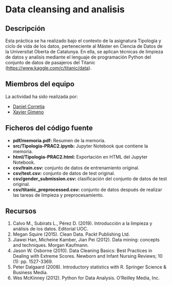 # Data cleansing and analisis

## Descripción
Esta práctica se ha realizado bajo el contexto de la asignatura Tipología y ciclo de vida de los datos, perteneciente al Máster en Ciencia de Datos de la Universitat Oberta de Catalunya. En ella, se aplican técnicas de limpieza de datos y analisis mediante el lenguaje de programación Python del conjunto de datos de pasajeros del Titanic (https://www.kaggle.com/c/titanic/data).

## Miembros del equipo
La actividad ha sido realizada por:
- [Daniel Corretja](https://github.com/DaniCorretja)
- [Xavier Gimeno](https://github.com/XaviSGG)


## Ficheros del código fuente
- **pdf/memoria.pdf:** Resumen de la memoria.
- **src/Tipologia-PRAC2.ipynb:** Jupyter Notebook que contiene la memoria.
- **html/Tipologia-PRAC2.html:** Exportación en HTML del Jupyter Notebook.
- **csv/train.csv:** conjunto de datos de entrenamiento original.
- **csv/test.csv:** conjunto de datos de test original.
- **csv/gender_submission.csv:** clasificación del conjunto de datos de test original.
- **csv/titanic_preprocessed.csv:** conjunto de datos después de realizar las tareas de limpieza y preprocesamiento.


## Recursos
1. Calvo M., Subirats L., Pérez D. (2019). Introducción a la limpieza y análisis de los datos. Editorial UOC.
2. Megan Squire (2015). Clean Data. Packt Publishing Ltd.
3. Jiawei Han, Micheine Kamber, Jian Pei (2012). Data mining: concepts and techniques. Morgan Kaufmann.
4. Jason W. Osborne (2010). Data Cleaning Basics: Best Practices in Dealing with Extreme Scores. Newborn and Infant Nursing Reviews; 10 (1): pp. 1527-3369.
5. Peter Dalgaard (2008). Introductory statistics with R. Springer Science & Business Media.
6. Wes McKinney (2012). Python for Data Analysis. O’Reilley Media, Inc.
